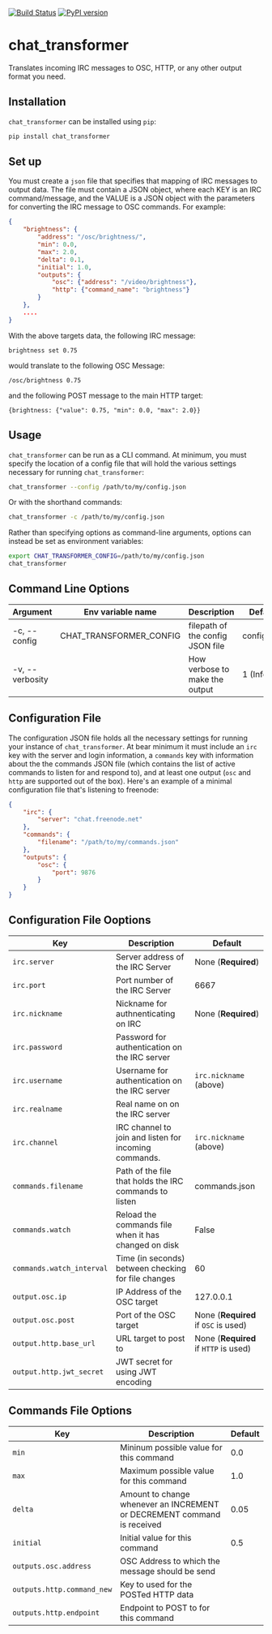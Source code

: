 [![Build Status](https://travis-ci.org/MattBroach/chat_transformer.svg?branch=master)](https://travis-ci.org/MattBroach/chat_transformer)
[![PyPI version](https://badge.fury.io/py/chat_transformer.svg)](https://badge.fury.io/py/chat_transformer)

# chat_transformer

Translates incoming IRC messages to OSC, HTTP, or any other output format you need.

## Installation

`chat_transformer` can be installed using `pip`:

```python
pip install chat_transformer
```

## Set up

You must create a `json` file that specifies that mapping of IRC messages to output data. The file must contain a JSON object, where each KEY is an IRC command/message, and the VALUE is a JSON object with the parameters for converting the IRC message to OSC commands.  For example:

```json
{
    "brightness": {
        "address": "/osc/brightness/",
        "min": 0.0,
        "max": 2.0,
        "delta": 0.1,
        "initial": 1.0,
        "outputs": {
            "osc": {"address": "/video/brightness"},
            "http": {"command_name": "brightness"}
        }
    },
    ....
}
```

With the above targets data, the following IRC message:

```
brightness set 0.75
```

would translate to the following OSC Message:

```
/osc/brightness 0.75
```

and the following POST message to the main HTTP target:

```
{brightness: {"value": 0.75, "min": 0.0, "max": 2.0}}
```

## Usage

`chat_transformer` can be run as a CLI command. At minimum, you must specify the location of a config file that will hold the various settings necessary for running `chat_transformer`: 

```bash
chat_transformer --config /path/to/my/config.json
```

Or with the shorthand commands:

```bash
chat_transformer -c /path/to/my/config.json
```

Rather than specifying options as command-line arguments, options can instead be set as environment variables:

```bash
export CHAT_TRANSFORMER_CONFIG=/path/to/my/config.json
chat_transformer
```

## Command Line Options

| Argument | Env variable name | Description | Default |
| -------- | ----------------- | ----------- | ------- |
| -c, --config | CHAT_TRANSFORMER_CONFIG | filepath of the config JSON file | config.json
| -v, --verbosity | | How verbose to make the output | 1 (Info) |

## Configuration File

The configuration JSON file holds all the necessary settings for running your instance of `chat_transformer`. At bear minimum it must include an `irc` key with the server and login information, a `commands` key with information about the the commands JSON file (which contains the list of active commands to listen for and respond to), and at least one output (`osc` and `http` are supported out of the box).  Here's an example of a minimal configuration file that's listening to freenode:

```json
{
    "irc": {
        "server": "chat.freenode.net"
    },
    "commands": {
        "filename": "/path/to/my/commands.json"
    },
    "outputs": {
        "osc": {
            "port": 9876
        }
    }
}
```

## Configuration File Ooptions

| Key   | Description | Default |
| ----- | ----------- | ------- |
| `irc.server` | Server address of the IRC Server | None (**Required**) |
| `irc.port` | Port number of the IRC Server | 6667 |
| `irc.nickname` | Nickname for authnenticating on IRC | None (**Required**) |
| `irc.password` | Password for authentication on the IRC server | |
| `irc.username` | Username for authentication on the IRC server | `irc.nickname` (above) |
| `irc.realname` | Real name on on the IRC server | |
| `irc.channel` | IRC channel to join and listen for incoming commands. | `irc.nickname` (above) |
| `commands.filename` |  Path of the file that holds the IRC commands to listen | commands.json |
| `commands.watch` | Reload the commands file when it has changed on disk | False |
| `commands.watch_interval` | Time (in seconds) between checking for file changes | 60 |
| `output.osc.ip` | IP Address of the OSC target | 127.0.0.1 |
| `output.osc.post` | Port of the OSC target | None (**Required** if `OSC` is used) |
| `output.http.base_url` | URL target to post to | None (**Required** if `HTTP` is used) |
| `output.http.jwt_secret` | JWT secret for using JWT encoding | |

## Commands File Options

| Key | Description | Default |
| --- | ----------- | ------- |
| `min` | Mininum possible value for this command | 0.0 |
| `max` | Maximum possible value for this command | 1.0 |
| `delta` | Amount to change whenever an INCREMENT or DECREMENT command is received | 0.05 |
| `initial` | Initial value for this command | 0.5 |
| `outputs.osc.address` | OSC Address to which the message should be send | |
| `outputs.http.command_new` | Key to used for the POSTed HTTP data | |
| `outputs.http.endpoint` | Endpoint to POST to for this command | |
